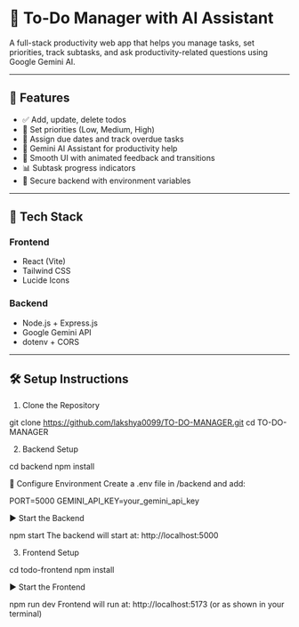 # 📝 To-Do Manager with AI Assistant

A full-stack productivity web app that helps you manage tasks, set priorities, track subtasks, and ask productivity-related questions using Google Gemini AI.

---

## 🚀 Features

- ✅ Add, update, delete todos
- 📌 Set priorities (Low, Medium, High)
- 📅 Assign due dates and track overdue tasks
- 🧠 Gemini AI Assistant for productivity help
- 🧹 Smooth UI with animated feedback and transitions
- 📊 Subtask progress indicators
- 🔐 Secure backend with environment variables

---

## 🧱 Tech Stack

### Frontend
- React (Vite)
- Tailwind CSS
- Lucide Icons

### Backend
- Node.js + Express.js
- Google Gemini API
- dotenv + CORS

---

## 🛠️ Setup Instructions

1. Clone the Repository


git clone https://github.com/lakshya0099/TO-DO-MANAGER.git
cd TO-DO-MANAGER

2. Backend Setup

cd backend
npm install

🔐 Configure Environment
Create a .env file in /backend and add:

PORT=5000
GEMINI_API_KEY=your_gemini_api_key

▶️ Start the Backend

npm start
The backend will start at: http://localhost:5000

3. Frontend Setup

cd todo-frontend
npm install

▶️ Start the Frontend


npm run dev
Frontend will run at: http://localhost:5173 (or as shown in your terminal)


